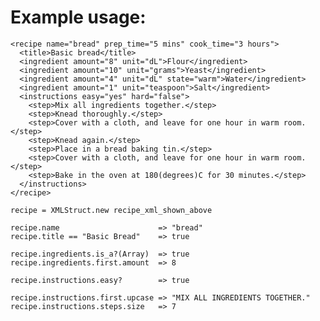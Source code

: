# Example usage:

    <recipe name="bread" prep_time="5 mins" cook_time="3 hours">
      <title>Basic bread</title>
      <ingredient amount="8" unit="dL">Flour</ingredient>
      <ingredient amount="10" unit="grams">Yeast</ingredient>
      <ingredient amount="4" unit="dL" state="warm">Water</ingredient>
      <ingredient amount="1" unit="teaspoon">Salt</ingredient>
      <instructions easy="yes" hard="false">
        <step>Mix all ingredients together.</step>
        <step>Knead thoroughly.</step>
        <step>Cover with a cloth, and leave for one hour in warm room.</step>
        <step>Knead again.</step>
        <step>Place in a bread baking tin.</step>
        <step>Cover with a cloth, and leave for one hour in warm room.</step>
        <step>Bake in the oven at 180(degrees)C for 30 minutes.</step>
      </instructions>
    </recipe>

    recipe = XMLStruct.new recipe_xml_shown_above

    recipe.name                      => "bread"
    recipe.title == "Basic Bread"    => true

    recipe.ingredients.is_a?(Array)  => true
    recipe.ingredients.first.amount  => 8

    recipe.instructions.easy?        => true

    recipe.instructions.first.upcase => "MIX ALL INGREDIENTS TOGETHER."
    recipe.instructions.steps.size   => 7

